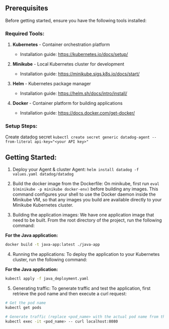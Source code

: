 ## Prerequisites

Before getting started, ensure you have the following tools installed:

### Required Tools:

1. **Kubernetes** - Container orchestration platform
   - Installation guide: https://kubernetes.io/docs/setup/

2. **Minikube** - Local Kubernetes cluster for development
   - Installation guide: https://minikube.sigs.k8s.io/docs/start/

3. **Helm** - Kubernetes package manager
   - Installation guide: https://helm.sh/docs/intro/install/

4. **Docker** - Container platform for building applications
   - Installation guide: https://docs.docker.com/get-docker/


### Setup Steps:

Create datadog secret
`kubectl create secret generic datadog-agent --from-literal api-key="<your API key>"`

## Getting Started:
1. Deploy your Agent & cluster Agent:
`helm install datadog -f values.yaml datadog/datadog`

2. Build the docker image from the Dockerfile:
On minikube, first run `eval $(minikube -p minikube docker-env)` before building any images. This command configures your shell to use the Docker daemon inside the Minikube VM, so that any images you build are available directly to your Minikube Kubernetes cluster.

3. Building the application images:
We have one application image that need to be built. From the root directory of the project, run the following command:

**For the Java application:**
```bash
docker build -t java-app:latest ./java-app
```

4. Running the applications:
To deploy the application to your Kubernetes cluster, run the following command:

**For the Java application:**
```bash
kubectl apply -f java_deployment.yaml
```

5. Generating traffic:
To generate traffic and test the application, first retrieve the pod name and then execute a curl request:

```bash
# Get the pod name
kubectl get pods

# Generate traffic (replace <pod_name> with the actual pod name from the previous command)
kubectl exec -it <pod_name> -- curl localhost:8080
```